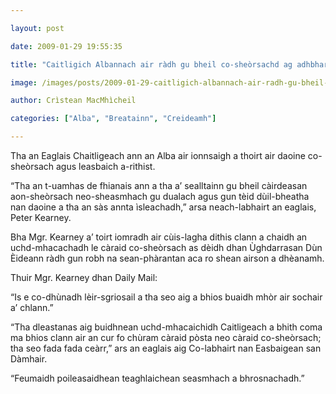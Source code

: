 ```yaml
---

layout: post

date: 2009-01-29 19:55:35

title: "Caitligich Albannach air ràdh gu bheil co-sheòrsachd ag adhbharachadh bàis tràtha"

image: /images/posts/2009-01-29-caitligich-albannach-air-radh-gu-bheil-co-sheorsachd-ag-adhbharachadh-bais-tratha.webp

author: Crìstean MacMhìcheil

categories: ["Alba", "Breatainn", "Creideamh"]

---
```


Tha an Eaglais Chaitligeach ann an Alba air ionnsaigh a thoirt air daoine co-sheòrsach agus leasbaich a-rithist.

“Tha an t-uamhas de fhianais ann a tha a’ sealltainn gu bheil càirdeasan aon-sheòrsach neo-sheasmhach gu dualach agus gun tèid dùil-bheatha nan daoine a tha an sàs annta ìsleachadh,” arsa neach-labhairt an eaglais, Peter Kearney.

Bha Mgr. Kearney a’ toirt iomradh air cùis-lagha dithis clann a chaidh an uchd-mhacachadh le càraid co-sheòrsach as dèidh dhan Ùghdarrasan Dùn Èideann ràdh gun robh na sean-phàrantan aca ro shean airson a dhèanamh.

Thuir Mgr. Kearney dhan Daily Mail:

“Is e co-dhùnadh lèir-sgriosail a tha seo aig a bhios buaidh mhòr air sochair a’ chlann.”

“Tha dleastanas aig buidhnean uchd-mhacaichidh Caitligeach a bhith coma ma bhios clann air an cur fo chùram càraid pòsta neo càraid co-sheòrsach; tha seo fada fada ceàrr,” ars an eaglais aig Co-labhairt nan Easbaigean san Dàmhair.

“Feumaidh poileasaidhean teaghlaichean seasmhach a bhrosnachadh.”
